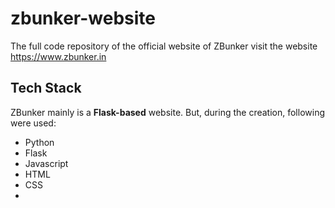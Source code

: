 # zbunker-website

The full code repository of the official website of ZBunker
visit the website <https://www.zbunker.in>

## Tech Stack

ZBunker mainly is a **Flask-based** website. But, during the creation, following were used:
- Python
- Flask
- Javascript 
- HTML
- CSS
- 

